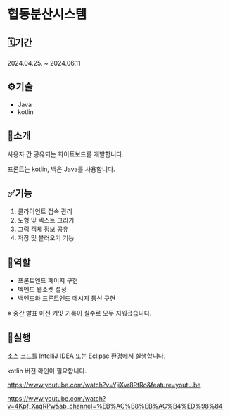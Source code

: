 # 협동분산시스템

## 🗓️기간
2024.04.25. ~ 2024.06.11

## ⚙️기술
- Java
- kotlin

## 📖소개
사용자 간 공유되는 화이트보드를 개발합니다.

프론트는 kotlin, 백은 Java를 사용합니다.

## ✅기능
1. 클라이언트 접속 관리
2. 도형 및 텍스트 그리기
3. 그림 객체 정보 공유
4. 저장 및 불러오기 기능

## 👥역할
- 프론트엔드 페이지 구현
- 벡엔드 웹소켓 설정
- 백엔드와 프론트엔드 메시지 통신 구현

※ 중간 발표 이전 커밋 기록이 실수로 모두 지워졌습니다.


## 🚀실행
소스 코드를 IntelliJ IDEA 또는 Eclipse 환경에서 실행합니다.

kotlin 버전 확인이 필요합니다.

https://www.youtube.com/watch?v=YjiXvr8RtRo&feature=youtu.be

https://www.youtube.com/watch?v=4Kpf_XaqRPw&ab_channel=%EB%AC%B8%EB%AC%B4%ED%98%84
